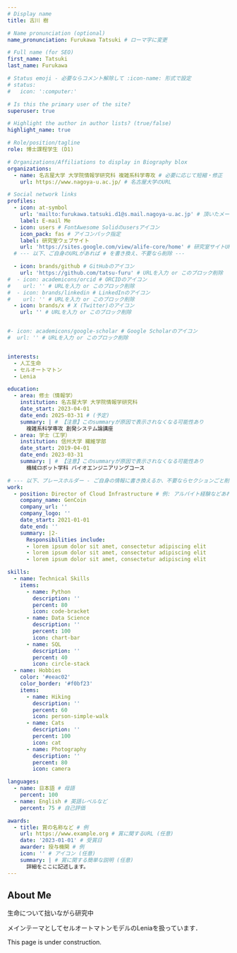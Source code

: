 ```yaml
---
# Display name
title: 古川 樹

# Name pronunciation (optional)
name_pronunciation: Furukawa Tatsuki # ローマ字に変更

# Full name (for SEO)
first_name: Tatsuki
last_name: Furukawa

# Status emoji - 必要ならコメント解除して :icon-name: 形式で設定
# status:
#   icon: ':computer:'

# Is this the primary user of the site?
superuser: true

# Highlight the author in author lists? (true/false)
highlight_name: true

# Role/position/tagline
role: 博士課程学生 (D1)

# Organizations/Affiliations to display in Biography blox
organizations:
  - name: 名古屋大学 大学院情報学研究科 複雑系科学専攻 # 必要に応じて短縮・修正
    url: https://www.nagoya-u.ac.jp/ # 名古屋大学のURL

# Social network links
profiles:
  - icon: at-symbol
    url: 'mailto:furukawa.tatsuki.d1@s.mail.nagoya-u.ac.jp' # 頂いたメールアドレス
    label: E-mail Me
  - icon: users # FontAwesome Solidのusersアイコン
    icon_pack: fas # アイコンパック指定
    label: 研究室ウェブサイト
    url: 'https://sites.google.com/view/alife-core/home' # 研究室サイトURL
  # --- 以下、ご自身のURLがあれば # を書き換え、不要なら削除 ---

  - icon: brands/github # GitHubのアイコン
    url: 'https://github.com/tatsu-furu' # URLを入力 or このブロック削除
#  - icon: academicons/orcid # ORCIDのアイコン
#    url: '' # URLを入力 or このブロック削除
#  - icon: brands/linkedin # LinkedInのアイコン
#    url: '' # URLを入力 or このブロック削除
  - icon: brands/x # X (Twitter)のアイコン
    url: '' # URLを入力 or このブロック削除


#- icon: academicons/google-scholar # Google Scholarのアイコン
#  url: '' # URLを入力 or このブロック削除


interests:
  - 人工生命
  - セルオートマトン
  - Lenia

education:
  - area: 修士（情報学）
    institution: 名古屋大学 大学院情報学研究科
    date_start: 2023-04-01
    date_end: 2025-03-31 # (予定)
    summary: | # 【注意】このsummaryが原因で表示されなくなる可能性あり
      複雑系科学専攻 創発システム論講座
  - area: 学士（工学）
    institution: 信州大学 繊維学部
    date_start: 2019-04-01
    date_end: 2023-03-31
    summary: | # 【注意】このsummaryが原因で表示されなくなる可能性あり
      機械ロボット学科 バイオエンジニアリングコース

# --- 以下、プレースホルダー - ご自身の情報に書き換えるか、不要ならセクションごと削除 ---
work:
  - position: Director of Cloud Infrastructure # 例: アルバイト経験などあれば
    company_name: GenCoin
    company_url: ''
    company_logo: ''
    date_start: 2021-01-01
    date_end: ''
    summary: |2-
      Responsibilities include:
      - lorem ipsum dolor sit amet, consectetur adipiscing elit
      - lorem ipsum dolor sit amet, consectetur adipiscing elit
      - lorem ipsum dolor sit amet, consectetur adipiscing elit

skills:
  - name: Technical Skills
    items:
      - name: Python
        description: ''
        percent: 80
        icon: code-bracket
      - name: Data Science
        description: ''
        percent: 100
        icon: chart-bar
      - name: SQL
        description: ''
        percent: 40
        icon: circle-stack
  - name: Hobbies
    color: '#eeac02'
    color_border: '#f0bf23'
    items:
      - name: Hiking
        description: ''
        percent: 60
        icon: person-simple-walk
      - name: Cats
        description: ''
        percent: 100
        icon: cat
      - name: Photography
        description: ''
        percent: 80
        icon: camera

languages:
  - name: 日本語 # 母語
    percent: 100
  - name: English # 英語レベルなど
    percent: 75 # 自己評価

awards:
  - title: 賞の名称など # 例
    url: https://www.example.org # 賞に関するURL (任意)
    date: '2023-01-01' # 受賞日
    awarder: 授与機関 # 例
    icon: '' # アイコン (任意)
    summary: | # 賞に関する簡単な説明 (任意)
      詳細をここに記述します。
---
```


## About Me

生命について拙いながら研究中

メインテーマとしてセルオートマトンモデルのLeniaを扱っています．

This page is under construction.
